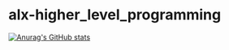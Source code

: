 # alx-higher_level_programming
[![Anurag's GitHub stats](https://github-readme-stats.vercel.app/api?username=Tuyishimire-lab)](https://github.com/anuraghazra/github-readme-stats)
